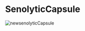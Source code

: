 # SenolyticCapsule
![newsenolyticCapsule](https://github.com/user-attachments/assets/82e6a954-5afd-4ba5-844a-a7b250aa024e)
